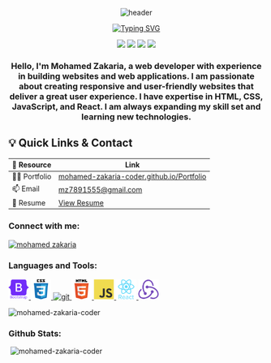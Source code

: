 <div align="center">
  
  ![header](https://capsule-render.vercel.app/api?type=waving&color=0:00FF99,100:7B2FF7&height=180&section=header&text=Mohamed%20Zakaria&fontSize=40&fontColor=ffffff)

<a href="https://git.io/typing-svg">
  <img src="https://readme-typing-svg.herokuapp.com?size=24&duration=4000&color=20E3B2&center=true&vCenter=true&width=600&lines=Hi+👋,+I'm+a+Web+Developer;React+%7C+Next.js+%7C+Node.js;Passionate+about+UI+%26+UX" alt="Typing SVG" />
</a>

</div>


<p align="center">
  <img src="https://img.shields.io/badge/💻_Coding-Always-green?style=for-the-badge&logo=linux&logoColor=white" />
  <img src="https://img.shields.io/badge/🌐_Web-Developer-blue?style=for-the-badge&logo=react&logoColor=white" />
  <img src="https://img.shields.io/badge/⚡_Learning-Next.js-purple?style=for-the-badge&logo=next.js&logoColor=white" />
  <img src="https://img.shields.io/badge/🛠️_Backend-Node.js-success?style=for-the-badge&logo=node.js&logoColor=white" />
</p>

<h3 align="center">Hello, I'm Mohamed Zakaria, a web developer with experience in building websites and web applications. I am passionate about creating responsive and user-friendly websites that deliver a great user experience. I have expertise in HTML, CSS, JavaScript, and React. I am always expanding my skill set and learning new technologies.</h3>

## 💡 Quick Links & Contact

| 🔗 Resource     | Link |
|-----------------|------|
| 👨‍💻 Portfolio   | [mohamed-zakaria-coder.github.io/Portfolio](https://mohamed-zakaria-coder.github.io/Portfolio/) |
| 📫 Email        | [mz7891555@gmail.com](mailto:mz7891555@gmail.com) |
| 📄 Resume       | [View Resume](https://docs.google.com/document/d/1Tflv3V45Y2Qh-iBjI84gM-97kG6AkkTX7qaOmE6HlJk/edit?usp=sharing) |


<h3 align="left">Connect with me:</h3>
<p align="left">
<a href="https://www.linkedin.com/in/mohamed-zakaria-b75750275/" target="_blank"><img align="center" src="https://raw.githubusercontent.com/rahuldkjain/github-profile-readme-generator/master/src/images/icons/Social/linked-in-alt.svg" alt="mohamed zakaria" height="30" width="40" /></a>
</p>

<h3 align="left">Languages and Tools:</h3>
<p align="left"> <a href="https://getbootstrap.com" target="_blank" rel="noreferrer"> <img src="https://raw.githubusercontent.com/devicons/devicon/master/icons/bootstrap/bootstrap-plain-wordmark.svg" alt="bootstrap" width="40" height="40"/> </a> <a href="https://www.w3schools.com/css/" target="_blank" rel="noreferrer"> <img src="https://raw.githubusercontent.com/devicons/devicon/master/icons/css3/css3-original-wordmark.svg" alt="css3" width="40" height="40"/> </a> <a href="https://git-scm.com/" target="_blank" rel="noreferrer"> <img src="https://www.vectorlogo.zone/logos/git-scm/git-scm-icon.svg" alt="git" width="40" height="40"/> </a> <a href="https://www.w3.org/html/" target="_blank" rel="noreferrer"> <img src="https://raw.githubusercontent.com/devicons/devicon/master/icons/html5/html5-original-wordmark.svg" alt="html5" width="40" height="40"/> </a> <a href="https://developer.mozilla.org/en-US/docs/Web/JavaScript" target="_blank" rel="noreferrer"> <img src="https://raw.githubusercontent.com/devicons/devicon/master/icons/javascript/javascript-original.svg" alt="javascript" width="40" height="40"/> </a> <a href="https://reactjs.org/" target="_blank" rel="noreferrer"> <img src="https://raw.githubusercontent.com/devicons/devicon/master/icons/react/react-original-wordmark.svg" alt="react" width="40" height="40"/> </a> <a href="https://redux.js.org" target="_blank" rel="noreferrer"> <img src="https://raw.githubusercontent.com/devicons/devicon/master/icons/redux/redux-original.svg" alt="redux" width="40" height="40"/> </a> </p>

<p><img  src="https://github-readme-stats.vercel.app/api/top-langs?username=mohamed-zakaria-coder&show_icons=true&theme=synthwave&locale=en&layout=compact" alt="mohamed-zakaria-coder" /></p>

<h3>Github Stats:</h3>
<p>&nbsp;<img  src="https://github-readme-stats.vercel.app/api?username=mohamed-zakaria-coder&show_icons=true&locale=en&count_private=true&include_all_commits=true&theme=synthwave" alt="mohamed-zakaria-coder" /></p>
